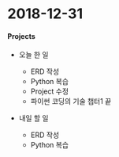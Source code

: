 # 2018-12-31
#### Projects
- 오늘 한 일
    - ERD 작성
    - Python 복습
    - Project 수정
    - 파이썬 코딩의 기술 챕터1 끝

- 내일 할 일
    - ERD 작성
    - Python 복습
